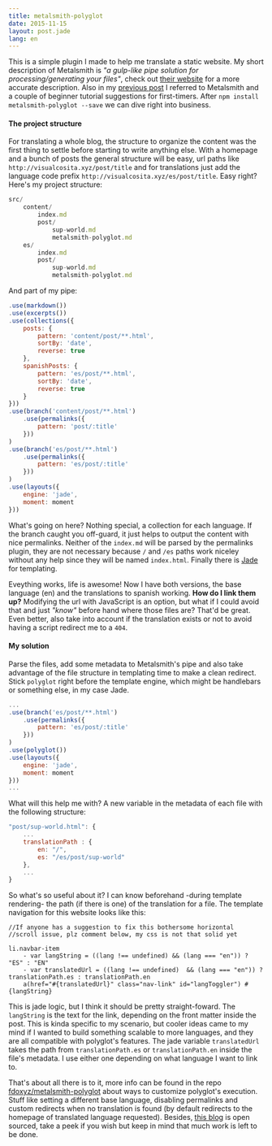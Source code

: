 ```yaml
---
title: metalsmith-polyglot
date: 2015-11-15
layout: post.jade
lang: en
---
```


This is a simple plugin I made to help me translate a static website. My short description of Metalsmith is *"a gulp-like pipe solution for processing/generating your files"*, check out [their website](http://www.metalsmith.io/) for a more accurate description. Also in my [previous post](/post/sup-world) I referred to Metalsmith and a couple of beginner tutorial suggestions for first-timers. After `npm install metalsmith-polyglot --save` we can dive right into business.

#### The project structure

For translating a whole blog, the structure to organize the content was the first thing to settle before starting to write anything else. With a homepage and a bunch of posts the general structure will be easy, url paths like `http://visualcosita.xyz/post/title` and for translations just add the language code prefix `http://visualcosita.xyz/es/post/title`. Easy right? Here's my project structure:

```js
src/
    content/
        index.md
        post/
            sup-world.md
            metalsmith-polyglot.md
    es/
        index.md
        post/
            sup-world.md
            metalsmith-polyglot.md
```

And part of my pipe:

```js
.use(markdown())
.use(excerpts())
.use(collections({
    posts: {
        pattern: 'content/post/**.html',
        sortBy: 'date',
        reverse: true
    },
    spanishPosts: {
        pattern: 'es/post/**.html',
        sortBy: 'date',
        reverse: true
    }
}))
.use(branch('content/post/**.html')
    .use(permalinks({
        pattern: 'post/:title'
    }))
)
.use(branch('es/post/**.html')
    .use(permalinks({
        pattern: 'es/post/:title'
    }))
)
.use(layouts({
    engine: 'jade',
    moment: moment
}))
```

What's going on here? Nothing special, a collection for each language. If the branch caught you off-guard, it just helps to output the content with nice permalinks. Neither of the `index.md` will be parsed by the permalinks plugin, they are not necessary because `/` and `/es` paths work niceley without any help since they will be named `index.html`. Finally there is [Jade](http://jade-lang.com/) for templating.

Eveything works, life is awesome! Now I have both versions, the base language (en) and the translations to spanish working. **How do I link them up?** Modifying the url with JavaScript is an option, but what if I could avoid that and just *"know"* before hand where those files are? That'd be great. Even better, also take into account if the translation exists or not to avoid having a script redirect me to a `404`.

#### My solution

Parse the files, add some metadata to Metalsmith's pipe and also take advantage of the file structure in templating time to make a clean redirect. Stick `polyglot` right before the template engine, which might be handlebars or something else, in my case Jade.

```js
...
.use(branch('es/post/**.html')
    .use(permalinks({
        pattern: 'es/post/:title'
    }))
)
.use(polyglot())
.use(layouts({
    engine: 'jade',
    moment: moment
}))
...
```

What will this help me with? A new variable in the metadata of each file with the following structure:

```js
"post/sup-world.html": {
    ...
    translationPath : {
        en: "/",
        es: "/es/post/sup-world"
    },
    ...
}
```

So what's so useful about it? I can know beforehand -during template rendering- the path (if there is one) of the translation for a file. The template navigation for this website looks like this:

```jade
//If anyone has a suggestion to fix this bothersome horizontal
//scroll issue, plz comment below, my css is not that solid yet

li.navbar-item
    - var langString = ((lang !== undefined) && (lang === "en")) ? "ES" : "EN"
    - var translatedUrl = ((lang !== undefined)  && (lang === "en")) ? translationPath.es : translationPath.en
    a(href="#{translatedUrl}" class="nav-link" id="langToggler") #{langString}
```

This is jade logic, but I think it should be pretty straight-foward. The `langString` is the text for the link, depending on the front matter inside the post. This is kinda specific to my scenario, but cooler ideas came to my mind if I wanted to build something scalable to more languages, and they are all compatible with polyglot's features. The jade variable `translatedUrl` takes the path from `translationPath.es` or `translationPath.en` inside the file's metadata. I use either one depending on what language I want to link to.

That's about all there is to it, more info can be found in the repo [fdoxyz/metalsmith-polyglot](https://github.com/fdoxyz/metalsmith-polyglot) about ways to customize polyglot's execution. Stuff like setting a different base language, disabling permalinks and custom redirects when no translation is found (by default redirects to the homepage of translated language requested). Besides, [this blog](https://github.com/fdoxyz/visualcosita) is open sourced, take a peek if you wish but keep in mind that much work is left to be done.
